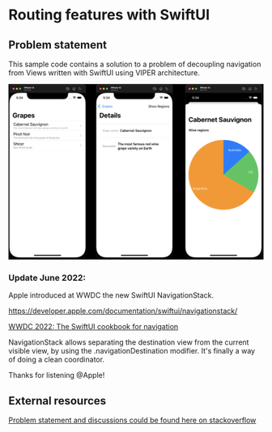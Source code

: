 # Routing features with SwiftUI

## Problem statement
This sample code contains a solution to a problem of decoupling navigation from Views written with SwiftUI using VIPER architecture.

![Presentation flow](FeatureRoutingSwiftUI.png)

### Update June 2022: 
Apple introduced at WWDC the new SwiftUI NavigationStack.

https://developer.apple.com/documentation/swiftui/navigationstack/

[WWDC 2022: The SwiftUI cookbook for navigation](https://developer.apple.com/videos/play/wwdc2022/10054/)

NavigationStack allows separating the destination view from the current visible view, by using the .navigationDestination modifier. It's finally a way of doing a clean coordinator.

Thanks for listening @Apple!

## External resources

[Problem statement and discussions could be found here on stackoverflow](https://stackoverflow.com/questions/61304700/swiftui-how-to-avoid-navigation-hardcoded-into-the-view/62909832)
